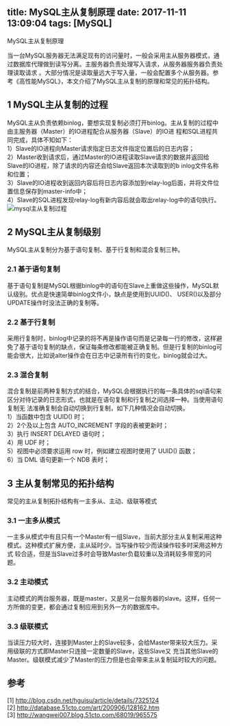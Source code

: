 title: MySQL主从复制原理
date: 2017-11-11 13:09:04
tags: [MySQL]
------------------
MySQL主从复制原理

当一台MySQL服务器无法满足现有的访问量时，一般会采用主从服务器模式，通过数据库代理做到读写分离。主服务器负责处理写入请求，从服务器服务器负责处理读取请求
。大部分情况是读取量远大于写入量，一般会配置多个从服务器。参考《高性能MySQL》，本文介绍了MySQL主从复制的原理和常见的拓扑结构。

##  1 MySQL主从复制的过程

MySQL主从负责依赖binlog，要想实现复制必须打开binlog。主从复制的过程中由主服务器（Master）的IO进程配合从服务器（Slave）的IO进
程和SQL进程共同完成，具体不知如下：  
1）Slave的IO进程向Master请求指定日志文件指定位置后的日志内容；  
2）Master收到请求后，通过Master的IO进程读取Slave请求的数据并返回给Slave的IO进程，除了请求的内容还会给Slave返回本次读取到的b
inlog文件名称和位置；  
3）Slave的IO进程收到返回内容后将日志内容添加到relay-log后面，并将文件位置信息保存到master-info中；  
4）Slave的SQL进程发现relay-log有新内容后就会取出relay-log中的语句执行。  
![mysql主从复制过程](http://img.blog.csdn.net/20160217195636237)

##  2 MySQL主从复制级别

MySQL主从复制分为基于语句复制、基于行复制和混合复制三种。

###  2.1 基于语句复制

基于语句复制是MySQL根据binlog中的语句在Slave上重做这些操作，MySQL默认级别。优点是快速简单binlog文件小，缺点是使用到UUID()、
USER()以及部分UPDATE操作时没法正确的复制等。

###  2.2 基于行复制

采用行复制时，binlog中记录的将不再是操作语句而是记录每一行的修改，这样避免了基于语句复制的缺点，保证每条修改都能被正确复制。但是行复制的binlog可
能会很大，比如说alter操作会在日志中记录所有行的变化，binlog就会过大。

###  2.3 混合复制

混合复制是前两种复制方式的结合，MySQL会根据执行的每一条具体的sql语句来区分对待记录的日志形式，也就是在语句复制和行复制之间选择一种。当使用语句复制无
法准确复制会自动切换到行复制，如下几种情况会自动切换。  
1）当函数中包含 UUID() 时；  
2）2个及以上包含 AUTO_INCREMENT 字段的表被更新时；  
3）执行 INSERT DELAYED 语句时；  
4）用 UDF 时；  
5）视图中必须要求运用 row 时，例如建立视图时使用了 UUID() 函数；  
6）当 DML 语句更新一个 NDB 表时；

##  3 主从复制常见的拓扑结构

常见的主从复制拓扑结构有一主多从、主动、级联等模式

###  3.1 一主多从模式

一主多从模式中有且只有一个Master有一组Slave，当前大部分主从复制采用这种模式。这种模式扩展方便，主从延时少。当写操作较少而读操作较多时采用这种方式
较合适，但是当Slave过多时会导致Master负载较重以及消耗较多带宽的问题。

###  3.2 主动模式

主动模式的两台服务器，既是master，又是另一台服务器的slave。这样，任何一方所做的变更，都会通过复制应用到另外一方的数据库中。

###  3.3 级联模式

当读压力较大时，连接到Master上的Slave较多，会给Master带来较大压力。采用级联的方式即Master只连接一定数量的Slave，这些Slave又
充当其他Slave的Master。级联模式减少了Master的压力但是也会带来主从复制延时较大的问题。

##  参考

[1] [ http://blog.csdn.net/hguisu/article/details/7325124
](http://blog.csdn.net/hguisu/article/details/7325124)  
[2] [ http://database.51cto.com/art/200906/128162.htm
](http://database.51cto.com/art/200906/128162.htm)  
[3] [ http://wangwei007.blog.51cto.com/68019/965575
](http://wangwei007.blog.51cto.com/68019/965575)

